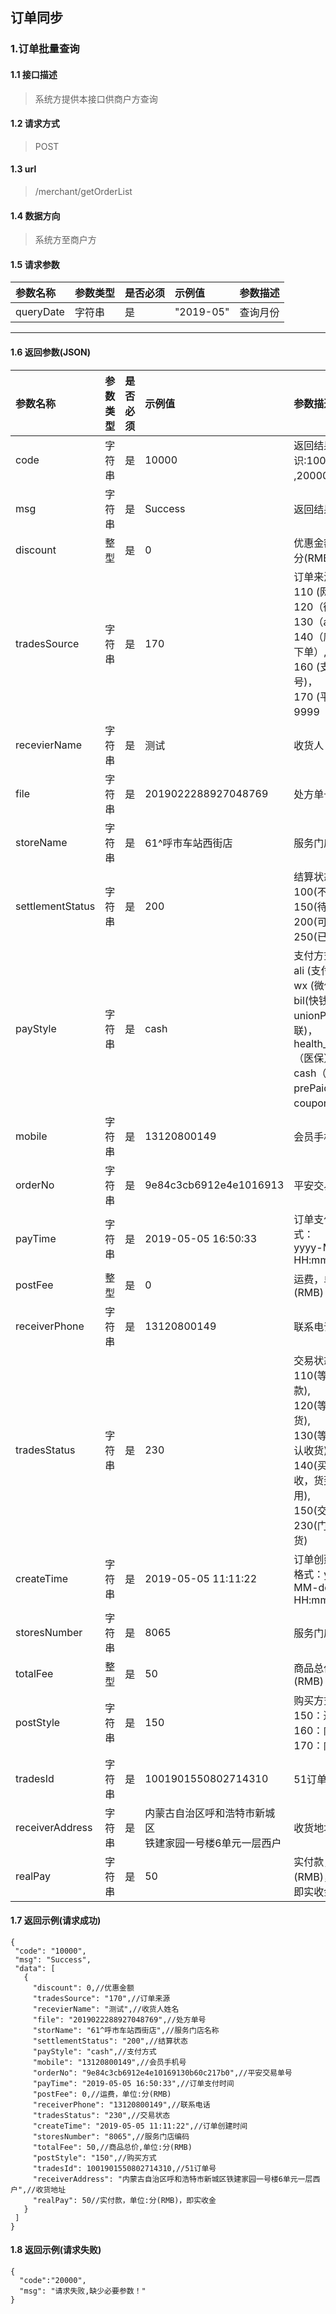 ## 订单同步
### 1.订单批量查询
#### 1.1 接口描述
> 系统方提供本接口供商户方查询
#### 1.2 请求方式
> POST
#### 1.3 url
> /merchant/getOrderList
#### 1.4 数据方向
> 系统方至商户方
#### 1.5 请求参数
| 参数名称 | 参数类型| 是否必须| 示例值 | 参数描述  |
| :---         |:-------|:--------| :--- | :--- |
| queryDate   | 字符串     | 是    | "2019-05"    | 查询月份 |
--------------------- 
#### 1.6 返回参数(JSON)
| 参数名称 | 参数类型| 是否必须| 示例值 | 参数描述  |
| :---         |:-------|:--------| :--- | :--- |
| code   | 字符串     | 是            | 10000   |返回结果标识:10000:成功</br>,20000:失败|
| msg   | 字符串     | 是    | Success   |返回结果描述|
| discount   | 整型     | 是    | 0   |优惠金额，单位:分(RMB)|
| tradesSource   | 字符串     | 是    | 170  |订单来源: </br>110 (网站)，</br>120（微信），</br>130（app）, </br>140（店员帮用户下单）,</br>160 (支付宝生活号)，</br>170 (平安健康)，</br>9999（其它）|
| recevierName   | 字符串     | 是    | 测试   |收货人|
| file   | 字符串     | 是    | 2019022288927048769   |处方单号|
| storeName   | 字符串     | 是    | 61^呼市车站西街店   |服务门店名称|
| settlementStatus   | 字符串     | 是    | 200   |结算状态:</br>100(不结算),</br>150(待结算),</br>200(可结算), </br>250(已结算)|
| payStyle   | 字符串     | 是    | cash   |支付方式:</br>ali (支付宝) ，</br>wx (微信)，</br> bil(快钱)，</br> unionPay(银联)，</br> health_insurance（医保），</br>cash（现金）,</br>prePaid(储值卡),</br>coupon(购物券) |
| mobile   | 字符串     | 是    | 13120800149  |会员手机号|
| orderNo   | 字符串     | 是    | 9e84c3cb6912e4e1016913  |平安交易单号|
| payTime   | 字符串     | 是    | 2019-05-05 16:50:33  |订单支付时间，格式：<br/>yyyy-MM-dd HH:mm:ss||
| postFee   | 整型     | 是    | 0  |运费，单位:分(RMB)|
| receiverPhone   | 字符串     | 是    | 13120800149  |联系电话|
| tradesStatus   | 字符串     | 是    | 230  |交易状态:</br>110(等待买家付款),</br>120(等待卖家发货),</br>130(等待买家确认收货),</br>140(买家已签收，货到付款专用),</br>150(交易成功),</br>230(门店确认收货)|
| createTime   | 字符串     | 是    | 2019-05-05 11:11:22  |订单创建时间，<br/>格式：yyyy-MM-dd HH:mm:ss|
| storesNumber   | 字符串     | 是    | 8065  |服务门店编码|
| totalFee   | 整型     | 是    | 50  |商品总价,单位:分(RMB)|
| postStyle   | 字符串     | 是    | 150  |购买方式:</br>150：送货上门；</br>160：门店自提；</br>170：门店直购 |
| tradesId   | 字符串     | 是    | 1001901550802714310  |51订单号|
| receiverAddress    | 字符串     | 是    | 内蒙古自治区呼和浩特市新城区</br>铁建家园一号楼6单元一层西户  |收货地址|
| realPay   | 字符串     | 是    | 50  |实付款，单位:分(RMB)，</br>即实收金额|
#### 1.7 返回示例(请求成功)
 ``` 
{
  "code": "10000",
  "msg": "Success",
  "data": [
    {
      "discount": 0,//优惠金额
      "tradesSource": "170",//订单来源
      "recevierName": "测试",//收货人姓名
      "file": "2019022288927048769",//处方单号
      "storName": "61^呼市车站西街店",//服务门店名称
      "settlementStatus": "200",//结算状态
      "payStyle": "cash",//支付方式
      "mobile": "13120800149",//会员手机号
      "orderNo": "9e84c3cb6912e4e10169130b60c217b0",//平安交易单号
      "payTime": "2019-05-05 16:50:33",//订单支付时间
      "postFee": 0,//运费，单位:分(RMB)
      "receiverPhone": "13120800149",//联系电话
      "tradesStatus": "230",//交易状态
      "createTime": "2019-05-05 11:11:22",//订单创建时间
      "storesNumber": "8065",//服务门店编码
      "totalFee": 50,//商品总价,单位:分(RMB)
      "postStyle": "150",//购买方式
      "tradesId": 1001901550802714310,//51订单号
      "receiverAddress": "内蒙古自治区呼和浩特市新城区铁建家园一号楼6单元一层西户",//收货地址
      "realPay": 50//实付款，单位:分(RMB)，即实收金
    }
  ]
}
```
#### 1.8 返回示例(请求失败)
```
{
  "code":"20000",
  "msg": "请求失败,缺少必要参数！"
}
```
